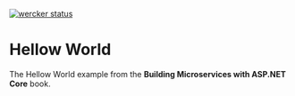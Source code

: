 [![wercker status](https://app.wercker.com/status/62907875e8929cad79d8e5569f7a7398/s/master "wercker status")](https://app.wercker.com/project/byKey/62907875e8929cad79d8e5569f7a7398)

# Hellow World
The Hellow World example from the **Building Microservices with ASP.NET Core** book.
